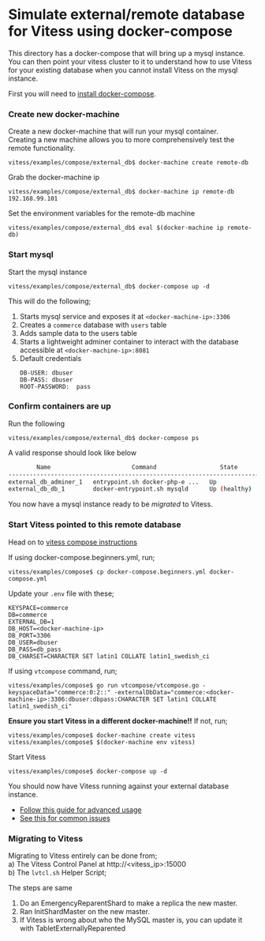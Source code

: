 # Simulate external/remote database for Vitess using docker-compose 

This directory has a docker-compose that will bring up a mysql instance.
You can then point your vitess cluster to it to understand how to use Vitess for your existing database 
when you cannot install Vitess on the mysql instance.

First you will need to [install docker-compose](https://docs.docker.com/compose/install/).


### Create new docker-machine
Create a new docker-machine that will run your mysql container.  
Creating a new machine allows you to more comprehensively test the remote functionality.
```
vitess/examples/compose/external_db$ docker-machine create remote-db
```

Grab the docker-machine ip
```
vitess/examples/compose/external_db$ docker-machine ip remote-db
192.168.99.101
```

Set the environment variables for the remote-db machine
```
vitess/examples/compose/external_db$ eval $(docker-machine ip remote-db)
```

### Start mysql
Start the mysql instance
```
vitess/examples/compose/external_db$ docker-compose up -d
```
This will do the following;
1. Starts mysql service and exposes it at `<docker-machine-ip>:3306`  
2. Creates a `commerce` database with `users` table  
3. Adds sample data to the users table
4. Starts a lightweight adminer container to interact with the database accessible at `<docker-machine-ip>:8081`  
5. Default credentials  
   ```
   DB-USER: dbuser  
   DB-PASS: dbuser  
   ROOT-PASSWORD:  pass
   ```

### Confirm containers are up
Run the following
```
vitess/examples/compose/external_db$ docker-compose ps
```

A valid response should look like below
```sh
        Name                       Command                  State                     Ports
---------------------------------------------------------------------------------------------------------
external_db_adminer_1   entrypoint.sh docker-php-e ...   Up             0.0.0.0:8081->8080/tcp
external_db_db_1        docker-entrypoint.sh mysqld      Up (healthy)   0.0.0.0:3306->3306/tcp, 33060/tcp
```
You now have a mysql instance ready to be *migrated* to Vitess.

### Start Vitess pointed to this remote database
Head on to [vitess compose instructions](../README.md )  

If using docker-compose.beginners.yml, run;  
```
vitess/examples/compose$ cp docker-compose.beginners.yml docker-compose.yml
```
Update your `.env` file with these;  
```
KEYSPACE=commerce
DB=commerce
EXTERNAL_DB=1
DB_HOST=<docker-machine-ip>
DB_PORT=3306
DB_USER=dbuser
DB_PASS=db_pass
DB_CHARSET=CHARACTER SET latin1 COLLATE latin1_swedish_ci
```


If using `vtcompose` command, run;  
```
vitess/examples/compose$ go run vtcompose/vtcompose.go -keyspaceData="commerce:0:2::" -externalDbData="commerce:<docker-machine-ip>:3306:dbuser:dbpass:CHARACTER SET latin1 COLLATE latin1_swedish_ci"
```

**Ensure you start Vitess in a different docker-machine!!**
If not, run;
```
vitess/examples/compose$ docker-machine create vitess
vitess/examples/compose$ $(docker-machine env vitess)
```

Start Vitess
```
vitess/examples/compose$ docker-compose up -d
```

You should now have Vitess running against your external database instance.
 
* [Follow this guide for advanced usage](../README.md#advanced-usage "Advanced Usage" )  
* [See this for common issues](../README.md#common-errors "Common Issues" )  

### Migrating to Vitess
Migrating to Vitess entirely can be done from;  
a) The Vitess Control Panel at http://<vitess_ip>:15000  
b) The `lvtcl.sh` Helper Script;  

The steps are same
1. Do an EmergencyReparentShard to make a replica the new master.
2. Ran InitShardMaster on the new master.
3. If Vitess is wrong about who the MySQL master is, you can update it with TabletExternallyReparented